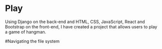 # Play 
Using Django on the back-end and HTML, CSS, JavaScript, React and Bootstrap on the front-end, I have created a project that allows users to play a game of hangman. 

#Navigating the file system

